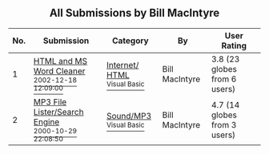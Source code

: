 ﻿<div align="center">

## All Submissions by Bill MacIntyre

</div>

No.  | Submission | Category | By   | User Rating
---- | ---------- | -------- | ---- | -----------
1 | [HTML and MS Word Cleaner<br /><sup>2002-12-18 12:09:00</sup>](https://github.com/Planet-Source-Code/bill-macintyre-html-and-ms-word-cleaner__1-42955) | [Internet/ HTML<br /><sup>Visual Basic</sup>](../ByCategory/internet-html__1-34.md) | Bill MacIntyre | 3.8 (23 globes from 6 users)
2 | [MP3 File Lister/Search Engine<br /><sup>2000-10-29 22:08:50</sup>](https://github.com/Planet-Source-Code/bill-macintyre-mp3-file-lister-search-engine__1-12398) | [Sound/MP3<br /><sup>Visual Basic</sup>](../ByCategory/sound-mp3__1-45.md) | Bill MacIntyre | 4.7 (14 globes from 3 users)
